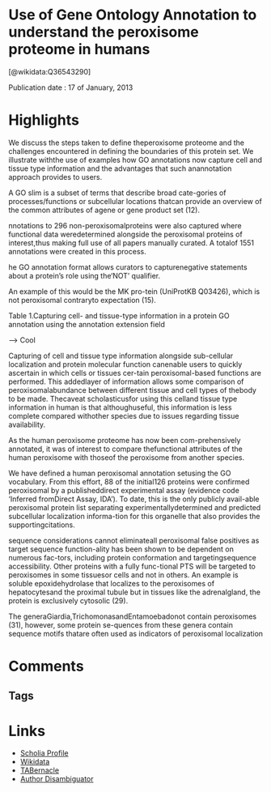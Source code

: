 
Use of Gene Ontology Annotation to understand the peroxisome proteome in humans
===============================================================================
  
  [@wikidata:Q36543290]  
  
Publication date : 17 of January, 2013  

# Highlights

We discuss the steps taken to define theperoxisome proteome and the challenges encountered in defining the boundaries of this protein set. We illustrate withthe use of examples how GO annotations now capture cell and tissue type information and the advantages that such anannotation approach provides to users.

A GO slim is a subset of terms that describe broad cate-gories of processes/functions or subcellular locations thatcan provide an overview of the common attributes of agene or gene product set (12).

nnotations to 296 non-peroxisomalproteins were also captured where functional data weredetermined alongside the peroxisomal proteins of interest,thus making full use of all papers manually curated. A totalof 1551 annotations were created in this process.

he GO annotation format allows curators to capturenegative statements about a protein’s role using the‘NOT’ qualifier. 

 An example of this would be the MK pro-tein (UniProtKB Q03426), which is not peroxisomal contraryto expectation (15).

 Table 1.Capturing cell- and tissue-type information in a protein GO annotation using the annotation extension field

 --> Cool

Capturing of cell and tissue type information alongside sub-cellular localization and protein molecular function canenable users to quickly ascertain in which cells or tissues cer-tain peroxisomal-based functions are performed. This addedlayer of information allows some comparison of peroxisomalabundance between different tissue and cell types of thebody to be made. Thecaveat scholasticusfor using this celland tissue type information in human is that althoughuseful, this information is less complete compared withother species due to issues regarding tissue availability.

As the human peroxisome proteome has now been com-prehensively annotated, it was of interest to compare thefunctional attributes of the human peroxisome with thoseof the peroxisome from another species.

We have defined a human peroxisomal annotation setusing the GO vocabulary. From this effort, 88 of the initial126 proteins were confirmed peroxisomal by a publisheddirect experimental assay (evidence code ‘Inferred fromDirect Assay, IDA’). To date, this is the only publicly avail-able peroxisomal protein list separating experimentallydetermined and predicted subcellular localization informa-tion for this organelle that also provides the supportingcitations.

 sequence considerations cannot eliminateall peroxisomal false positives as target sequence function-ality has been shown to be dependent on numerous fac-tors,  including  protein  conformation  and  targetingsequence accessibility. Other proteins with a fully func-tional PTS will be targeted to peroxisomes in some tissuesor cells and not in others. An example is soluble epoxidehydrolase that localizes to the peroxisomes of hepatocytesand the proximal tubule but in tissues like the adrenalgland, the protein is exclusively cytosolic (29).

 The generaGiardia,TrichomonasandEntamoebadonot contain peroxisomes (31), however, some protein se-quences from these genera contain sequence motifs thatare often used as indicators of peroxisomal localization

 

# Comments

## Tags

# Links
  
 * [Scholia Profile](https://scholia.toolforge.org/work/Q36543290)  
 * [Wikidata](https://www.wikidata.org/wiki/Q36543290)  
 * [TABernacle](https://tabernacle.toolforge.org/?#/tab/manual/Q36543290/P921%3BP4510)  
 * [Author Disambiguator](https://author-disambiguator.toolforge.org/work_item_oauth.php?id=Q36543290&batch_id=&match=1&author_list_id=&doit=Get+author+links+for+work)  
